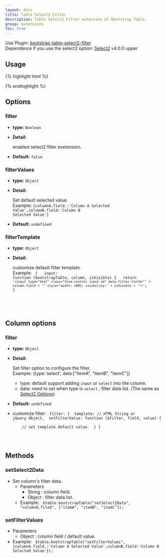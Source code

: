 ```yaml
---
layout: docs
title: Table Select2 Filter
description: Table Select2 Filter extension of Bootstrap Table.
group: extensions
toc: true
---
```


Use Plugin: [bootstrap-table-select2-filter](https://github.com/wenzhixin/bootstrap-table/tree/master/src/extensions/select2-filter) </br>
Dependence if you use the select2 option: [Select2](https://select2.github.io/) v4.0.0 upper

## Usage

{% highlight html %}
<script src="extensions/select2-filter/bootstrap-table-select2-filter.js"></script>
{% endhighlight %}

## Options

### filter

- **type:** `Boolean`

- **Detail:**

   enabled select2 filter exetension.

- **Default:** `false`

### filterValues

- **type:** `Object`

- **Detail:**

   Set default selected value. <br>Example: <code>{columnA.field.:'Column A Selected Value',columnB.field:'Column B Selected Value'}</code>

- **Default:** `undefined`

### filterTemplate
- **type:** `Object`

- **Detail:**

   customize default filter template. <br>Example: <code> {
&nbsp;&nbsp;input: function (bootstrapTable, column, isVisible) {
&nbsp;&nbsp;return `'<input type="text" class="form-control input-sm" data-filter-field="' + column.field + '" style="width: 100%; visibility:' + isVisible + '">'`;
          }
</code>

## Column options

### filter

- **type:** `Object`

- **Detail:**

   Set filter option to configure the filter. <br>Example: {type:'select', data:["itemA", "itemB", "itemC"]}
	* type: default support adding `input` or `select` into the column.
	* data: need to set when type is `select` , filter data list. (The same as [Select2 Options](http://select2.github.io/examples.html#data))

- **Default:** `undefined`
* customize filter: <code>  filter: {
&nbsp;template: // HTML String or jQuery Object,
&nbsp;setFilterValue: function ($filter, field, value) { <br>&nbsp;&nbsp;&nbsp;&nbsp;// set template default value.
&nbsp;}
            }
</code>

## Methods

### setSelect2Data


* Set column's filter data.
  * Parameters
      * String : column field.
      * Object : filter data list.
  * Example: <code> $table.bootstrapTable("setSelect2Data", "columnA.filed", ["itemA", "itemB", "itemC"]);</code>


### setFilterValues
  * Parameters
      * Object : column field / default value.
  * Example: <code> $table.bootstrapTable("setFilterValues",  {columnA.field.:'Column A Selected Value',columnB.field:'Column B Selected Value'});</code>

